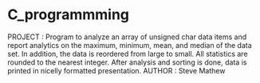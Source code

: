 # C_programmming

PROJECT : Program to analyze an array of unsigned char data items and report analytics on the maximum, minimum, mean, and median of the data set. In addition, the data is reordered from large to small. All statistics are rounded to the nearest integer. After analysis and sorting is done, data is printed in nicelly formatted presentation.
AUTHOR  : Steve Mathew
